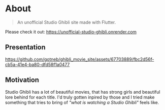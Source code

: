 # About
> An unofficial Studio Ghibli site made with Flutter.

Please check it out: https://unofficial-studio-ghibli.onrender.com

## Presentation


https://github.com/gotneb/ghibli_movie_site/assets/67703889/fbc2d56f-cb5a-41e4-ba80-dfd58f1a0477



## Motivation
Studio Ghibli has a lot of beautiful movies, that has strong girls and beautiful lore behind for each title. I'd truly gotten inpired by those and I tried make something that tries to bring of _"what is watching a Studio Ghibli"_ feels like.
